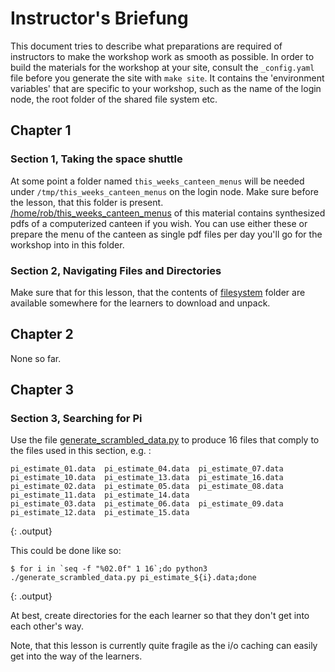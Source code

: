 # Instructor's Briefung

This document tries to describe what preparations are required of instructors to make the workshop work as smooth as possible. In order to build the materials for the workshop at your site, consult the `_config.yaml` file before you generate the site with `make site`. It contains the 'environment variables' that are specific to your workshop, such as the name of the login node, the root folder of the shared file system etc.

## Chapter 1

### Section 1, Taking the space shuttle

At some point a folder named `this_weeks_canteen_menus` will be needed under `/tmp/this_weeks_canteen_menus` on the login node. Make sure before the lesson, that this folder is present. [/home/rob/this_weeks_canteen_menus](filesystem/home/rob/this_weeks_canteen_menus) of this material contains synthesized pdfs of a computerized canteen if you wish. You can use either these or prepare the menu of the canteen as single pdf files per day you'll go for the workshop into in this folder.

### Section 2, Navigating Files and Directories

Make sure that for this lesson, that the contents of [filesystem](../filesystem) folder are available somewhere for the learners to download and unpack.

## Chapter 2

None so far.

## Chapter 3

### Section 3, Searching for Pi

Use the file [generate_scrambled_data.py](./code/03_parallel_jobs/generate_scrambled_data.py) to produce 16 files that comply to the files used in this section, e.g. : 

```
pi_estimate_01.data  pi_estimate_04.data  pi_estimate_07.data  pi_estimate_10.data  pi_estimate_13.data  pi_estimate_16.data
pi_estimate_02.data  pi_estimate_05.data  pi_estimate_08.data  pi_estimate_11.data  pi_estimate_14.data
pi_estimate_03.data  pi_estimate_06.data  pi_estimate_09.data  pi_estimate_12.data  pi_estimate_15.data
```
{: .output}

This could be done like so:

~~~
$ for i in `seq -f "%02.0f" 1 16`;do python3 ./generate_scrambled_data.py pi_estimate_${i}.data;done
~~~
{: .output}

At best, create directories for the each learner so that they don't get into each other's way.

Note, that this lesson is currently quite fragile as the i/o caching can easily get into the way of the learners. 
